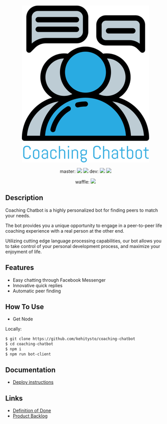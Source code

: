 <p align="center"><img src="/img/logo_small.png" alt="Coaching Chatbot"/></p>

<p align="center">
master:
<a href="https://travis-ci.org/kehitysto/coaching-chatbot"><img src="https://travis-ci.org/kehitysto/coaching-chatbot.svg?branch=master"></a>
<a href="https://coveralls.io/github/kehitysto/coaching-chatbot?branch=master"><img src="https://coveralls.io/repos/github/kehitysto/coaching-chatbot/badge.svg?branch=master"></a>
dev:
<a href="https://travis-ci.org/kehitysto/coaching-chatbot"><img src="https://travis-ci.org/kehitysto/coaching-chatbot.svg?branch=dev"></a>
<a href="https://coveralls.io/github/kehitysto/coaching-chatbot?branch=dev"><img src="https://coveralls.io/repos/github/kehitysto/coaching-chatbot/badge.svg?branch=dev"></a>
</p>
<p align="center">
waffle:
<a href="https://waffle.io/kehitysto/coaching-chatbot"><img src="https://badge.waffle.io/kehitysto/coaching-chatbot.png"></a>
</p>

## Description

Coaching Chatbot is a highly personalized bot for finding peers to match your needs.

The bot provides you a unique opportunity to engage in a peer-to-peer life coaching experience with a real person at the other end.

Utilizing cutting edge language processing capabilities, our bot allows you to take control of your personal development process, and maximize your enjoyment of life.

## Features

- Easy chatting through Facebook Messenger
- Innovative quick replies
- Automatic peer finding

## How To Use

- Get Node

Locally:

```
$ git clone https://github.com/kehitysto/coaching-chatbot
$ cd coaching-chatbot
$ npm i
$ npm run bot-client
```

## Documentation
 - [Deploy instructions](doc/instructions.md)

## Links
 - [Definition of Done](doc/dod.md)
 - [Product Backlog](https://waffle.io/kehitysto/coaching-chatbot)

